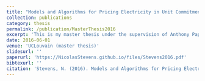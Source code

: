 ```yaml
---
title: "Models and Algorithms for Pricing Electricity in Unit Commitment"
collection: publications
category: thesis
permalink: /publication/MasterThesis2016
excerpt: 'This is my master thesis under the supervision of Anthony Papavasiliou and Gauthier de maere, with Yurii Nesterov and Yves Smeers as jury members. The thesis recieved the ICTEAM Master Thesis Award.'
date: 2016-06-01
venue: 'UCLouvain (master thesis)'
slidesurl: ''
paperurl: 'https://NicolasStevens.github.io/files/Stevens2016.pdf'
bibtexurl: ''
citation: 'Stevens, N. (2016). Models and Algorithms for Pricing Electricity in Unit Commitment (Master thesis, UCLouvain).'
---
```

